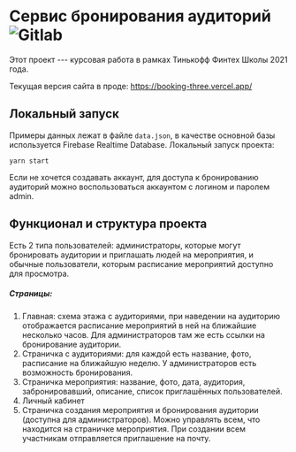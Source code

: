 # Сервис бронирования аудиторий &nbsp;&nbsp;![Gitlab](https://gitlab.com/alexic0n/booking/badges/master/pipeline.svg)
Этот проект --- курсовая работа в рамках Тинькофф Финтех Школы 2021 года.

Текущая версия сайта в проде: https://booking-three.vercel.app/
## Локальный запуск
Примеры данных лежат в файле `data.json`, в качестве основной базы используется Firebase Realtime Database. Локальный запуск проекта:
```
yarn start
```
Если не хочется создавать аккаунт, для доступа к бронированию аудиторий можно воспользоваться аккаунтом с логином и паролем admin.

## Функционал и структура проекта
Есть 2 типа пользователей: администраторы, которые могут бронировать аудитории и приглашать людей на мероприятия, и обычные пользователи, которым расписание мероприятий доступно для просмотра.

##### Страницы:
1. Главная: схема этажа с аудиториями, при наведении на аудиторию отображается расписание мероприятий в ней на ближайшие несколько часов. Для администраторов там же есть ссылки на бронирование аудитории.
2. Страничка с аудиториями: для каждой есть название, фото, расписание на ближайшую неделю. У администраторов есть возможность бронирования.
3. Страничка мероприятия: название, фото, дата, аудитория, забронировавший, описание, список приглашённых пользователей.
4. Личный кабинет
5. Страничка создания мероприятия и бронирования аудитории (доступна для администраторов). Можно управлять всем, что находится на страничке мероприятия. При создании всем участникам отправляется приглашение на почту.
